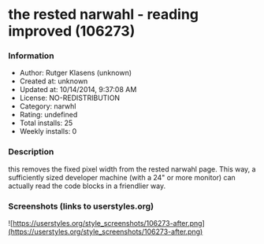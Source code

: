 # the rested narwahl - reading improved (106273)

### Information
- Author: Rutger Klasens (unknown)
- Created at: unknown
- Updated at: 10/14/2014, 9:37:08 AM
- License: NO-REDISTRIBUTION
- Category: narwhl
- Rating: undefined
- Total installs: 25
- Weekly installs: 0


### Description
this removes the fixed pixel width from the rested narwahl page. This way, a sufficiently sized developer machine (with a 24" or more monitor) can actually read the code blocks in a friendlier way.


### Screenshots (links to userstyles.org)
![https://userstyles.org/style_screenshots/106273-after.png](https://userstyles.org/style_screenshots/106273-after.png)


